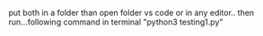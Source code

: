 put both in a folder than open folder vs code or in any editor..
then run...following command in terminal
    "python3 testing1.py"
